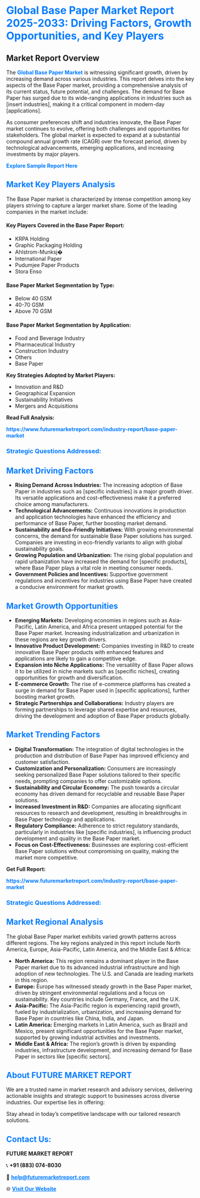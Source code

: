 <h1 style="color: #007BFF;">Global Base Paper Market Report 2025-2033: Driving Factors, Growth Opportunities, and Key Players</h1>

<section id="overview">
<h2>Market Report Overview</h2>
<p>The <a href="https://www.futuremarketreport.com/industry-report/base-paper-market" style="color: #007BFF; text-decoration: none;"><strong>Global Base Paper Market</strong></a> is witnessing significant growth, driven by increasing demand across various industries. This report delves into the key aspects of the Base Paper market, providing a comprehensive analysis of its current status, future potential, and challenges. The demand for Base Paper has surged due to its wide-ranging applications in industries such as [insert industries], making it a critical component in modern-day [applications].</p>
<p>As consumer preferences shift and industries innovate, the Base Paper market continues to evolve, offering both challenges and opportunities for stakeholders. The global market is expected to expand at a substantial compound annual growth rate (CAGR) over the forecast period, driven by technological advancements, emerging applications, and increasing investments by major players.</p>
</section>

<section id="overview">
<p><a href="https://www.futuremarketreport.com/request-sample/reportId=119063" style="color: #007BFF; text-decoration: none;"><strong>Explore Sample Report Here</strong></a></p>
</section>

<section id="key-players">
<h2 style="color: #007BFF;">Market Key Players Analysis</h2>
<p>The Base Paper market is characterized by intense competition among key players striving to capture a larger market share. Some of the leading companies in the market include:</p>
<h4>Key Players Covered in the Base Paper Report:</h4>
<ul><li>KRPA Holding</li><li>Graphic Packaging Holding</li><li>Ahlstrom-Munksj�</li><li>International Paper</li><li>Pudumjee Paper Products</li><li>Stora Enso</li></ul>
<h4>Base Paper Market Segmentation by Type:</h4>
<ul><li>Below 40 GSM</li><li>40-70 GSM</li><li>Above 70 GSM</li></ul>

<h4>Base Paper Market Segmentation by Application:</h4>
<ul><li>Food and Beverage Industry</li><li>Pharmaceutical Industry</li><li>Construction Industry</li><li>Others</li><li>Base Paper</li></ul>
<p><strong>Key Strategies Adopted by Market Players:</strong></p>
<ul>
<li>Innovation and R&D</li>
<li>Geographical Expansion</li>
<li>Sustainability Initiatives</li>
<li>Mergers and Acquisitions</li>
</ul>
</section>

<section>
<p><strong>Read Full Analysis: </strong></p><a href="https://www.futuremarketreport.com/industry-report/base-paper-market" style="color: #007BFF; text-decoration: none;"><strong>https://www.futuremarketreport.com/industry-report/base-paper-market</strong></a>
<h3 style="color: #007BFF;">Strategic Questions Addressed:</h3>
</section>

<section id="driving-factors">
<h2 style="color: #007BFF;">Market Driving Factors</h2>
<ul>
<li><strong>Rising Demand Across Industries:</strong> The increasing adoption of Base Paper in industries such as [specific industries] is a major growth driver. Its versatile applications and cost-effectiveness make it a preferred choice among manufacturers.</li>
<li><strong>Technological Advancements:</strong> Continuous innovations in production and application technologies have enhanced the efficiency and performance of Base Paper, further boosting market demand.</li>
<li><strong>Sustainability and Eco-Friendly Initiatives:</strong> With growing environmental concerns, the demand for sustainable Base Paper solutions has surged. Companies are investing in eco-friendly variants to align with global sustainability goals.</li>
<li><strong>Growing Population and Urbanization:</strong> The rising global population and rapid urbanization have increased the demand for [specific products], where Base Paper plays a vital role in meeting consumer needs.</li>
<li><strong>Government Policies and Incentives:</strong> Supportive government regulations and incentives for industries using Base Paper have created a conducive environment for market growth.</li>
</ul>
</section>

<section id="growth-opportunities">
<h2 style="color: #007BFF;">Market Growth Opportunities</h2>
<ul>
<li><strong>Emerging Markets:</strong> Developing economies in regions such as Asia-Pacific, Latin America, and Africa present untapped potential for the Base Paper market. Increasing industrialization and urbanization in these regions are key growth drivers.</li>
<li><strong>Innovative Product Development:</strong> Companies investing in R&D to create innovative Base Paper products with enhanced features and applications are likely to gain a competitive edge.</li>
<li><strong>Expansion into Niche Applications:</strong> The versatility of Base Paper allows it to be utilized in niche markets such as [specific niches], creating opportunities for growth and diversification.</li>
<li><strong>E-commerce Growth:</strong> The rise of e-commerce platforms has created a surge in demand for Base Paper used in [specific applications], further boosting market growth.</li>
<li><strong>Strategic Partnerships and Collaborations:</strong> Industry players are forming partnerships to leverage shared expertise and resources, driving the development and adoption of Base Paper products globally.</li>
</ul>
</section>

<section id="trending-factors">
<h2 style="color: #007BFF;">Market Trending Factors</h2>
<ul>
<li><strong>Digital Transformation:</strong> The integration of digital technologies in the production and distribution of Base Paper has improved efficiency and customer satisfaction.</li>
<li><strong>Customization and Personalization:</strong> Consumers are increasingly seeking personalized Base Paper solutions tailored to their specific needs, prompting companies to offer customizable options.</li>
<li><strong>Sustainability and Circular Economy:</strong> The push towards a circular economy has driven demand for recyclable and reusable Base Paper solutions.</li>
<li><strong>Increased Investment in R&D:</strong> Companies are allocating significant resources to research and development, resulting in breakthroughs in Base Paper technology and applications.</li>
<li><strong>Regulatory Compliance:</strong> Adherence to strict regulatory standards, particularly in industries like [specific industries], is influencing product development and quality in the Base Paper market.</li>
<li><strong>Focus on Cost-Effectiveness:</strong> Businesses are exploring cost-efficient Base Paper solutions without compromising on quality, making the market more competitive.</li>
</ul>
</section>

<section>
<p><strong>Get Full Report: </strong></p><a href="https://www.futuremarketreport.com/industry-report/base-paper-market" style="color: #007BFF; text-decoration: none;"><strong>https://www.futuremarketreport.com/industry-report/base-paper-market</strong></a>
<h3 style="color: #007BFF;">Strategic Questions Addressed:</h3>
</section>


<section id="regional-analysis">
<h2 style="color: #007BFF;">Market Regional Analysis</h2>
<p>The global Base Paper market exhibits varied growth patterns across different regions. The key regions analyzed in this report include North America, Europe, Asia-Pacific, Latin America, and the Middle East & Africa:</p>
<ul>
<li><strong>North America:</strong> This region remains a dominant player in the Base Paper market due to its advanced industrial infrastructure and high adoption of new technologies. The U.S. and Canada are leading markets in this region.</li>
<li><strong>Europe:</strong> Europe has witnessed steady growth in the Base Paper market, driven by stringent environmental regulations and a focus on sustainability. Key countries include Germany, France, and the U.K.</li>
<li><strong>Asia-Pacific:</strong> The Asia-Pacific region is experiencing rapid growth, fueled by industrialization, urbanization, and increasing demand for Base Paper in countries like China, India, and Japan.</li>
<li><strong>Latin America:</strong> Emerging markets in Latin America, such as Brazil and Mexico, present significant opportunities for the Base Paper market, supported by growing industrial activities and investments.</li>
<li><strong>Middle East & Africa:</strong> The region’s growth is driven by expanding industries, infrastructure development, and increasing demand for Base Paper in sectors like [specific sectors].</li>
</ul>
</section>

<footer>
<h2 style="color: #007BFF;">About FUTURE MARKET REPORT</h2>
<p>We are a trusted name in market research and advisory services, delivering actionable insights and strategic support to businesses across diverse industries. Our expertise lies in offering:</p>

<p>Stay ahead in today’s competitive landscape with our tailored research solutions.</p>

<h2 style="color: #007BFF;">Contact Us:</h2>
<p><strong>FUTURE MARKET REPORT</strong></p>
<p>📞 <strong>+91 (883) 074-8030</strong></p>
<p>📧 <strong><a href="mailto:help@futuremarketreport.com" style="color: #007BFF;">help@futuremarketreport.com</a></strong></p>
<p>🌐 <strong><a href="https://www.futuremarketreport.com/" style="color: #007BFF;">Visit Our Website</a></strong></p>
</footer>